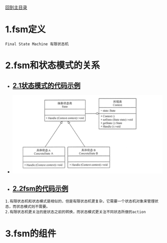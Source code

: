 [回到主目录](/README.md)
# 1.fsm定义
```text
Final State Machine 有限状态机
```
# 2.fsm和状态模式的关系
- ## [2.1状态模式的代码示例](statePattern/StatePatternDemo.java)
- ![](statePattern/statePattern.png)
- ## [2.2fsm的代码示例](fsm/FsmDemo.java)
```text
1.有限状态机和状态模式是相似的，但是有限状态机更复杂，它需要一个状态机对象来管理状态，而状态模式则不需要。
2.有限状态机更关注的是状态之前的转换，而状态模式更关注不同状态所做的action
```
# 3.fsm的组件
```text

```